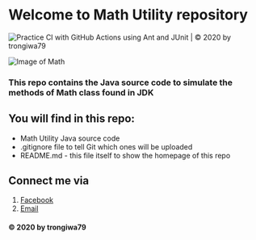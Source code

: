 # Welcome to Math Utility repository
![Practice CI with GitHub Actions using Ant and JUnit | © 2020 by trongiwa79](https://github.com/trongiwa79/math-util/workflows/Practice%20CI%20with%20GitHub%20Actions%20using%20Ant%20and%20JUnit%20%7C%20%C2%A9%202020%20by%20trongiwa79/badge.svg)

![Image of Math](https://p3cdn4static.sharpschool.com/UserFiles/Servers/Server_770743/Image/Technology/Other%20Pictures/math.jpg)

### This repo contains the Java source code to simulate the methods of Math class found in JDK

## You will find in this repo:
* Math Utility Java source code
* .gitignore file to tell Git which ones will be uploaded 
* README.md - this file itself to show the homepage of this repo

## Connect me via
1. [Facebook](https://facebook.com/trongiwa79)
2. [Email](mailto:trongiwa79@gmail.com)

#### © 2020 by trongiwa79
